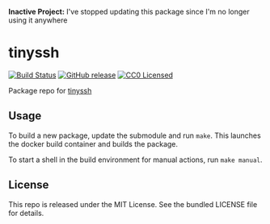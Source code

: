 **Inactive Project:** I've stopped updating this package since I'm no longer using it anywhere

tinyssh
==========

[![Build Status](https://img.shields.io/circleci/project/amylum/tinyssh/master.svg)](https://circleci.com/gh/amylum/tinyssh)
[![GitHub release](https://img.shields.io/github/release/amylum/tinyssh.svg)](https://github.com/amylum/tinyssh/releases)
[![CC0 Licensed](http://img.shields.io/badge/license-CC0-green.svg)](https://tldrlegal.com/license/creative-commons-cc0-1.0-universal)

Package repo for [tinyssh](http://tinyssh.org/)

## Usage

To build a new package, update the submodule and run `make`. This launches the docker build container and builds the package.

To start a shell in the build environment for manual actions, run `make manual`.

## License

This repo is released under the MIT License. See the bundled LICENSE file for details.

